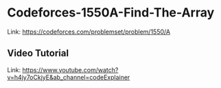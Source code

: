 # Codeforces-1550A-Find-The-Array
Link: https://codeforces.com/problemset/problem/1550/A
## Video Tutorial
Link: https://www.youtube.com/watch?v=h4jy7oCkjyE&ab_channel=codeExplainer
